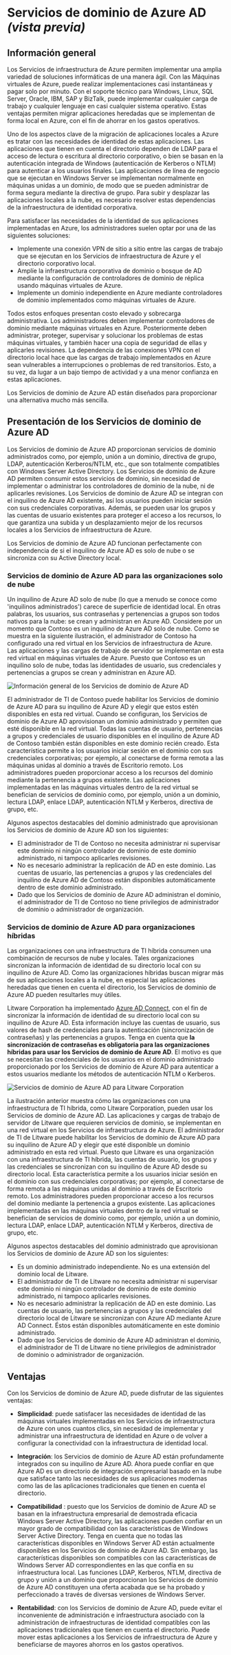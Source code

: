 <properties
	pageTitle="Vista previa de los Servicios de dominio de Azure Active Directory: información general | Microsoft Azure"
	description="Información general de los Servicios de dominio de Azure AD"
	services="active-directory-ds"
	documentationCenter=""
	authors="mahesh-unnikrishnan"
	manager="stevenpo"
	editor="curtand"/>

<tags
	ms.service="active-directory-ds"
	ms.workload="identity"
	ms.tgt_pltfrm="na"
	ms.devlang="na"
	ms.topic="article"
	ms.date="12/16/2015"
	ms.author="maheshu"/>

# Servicios de dominio de Azure AD *(vista previa)*

## Información general
Los Servicios de infraestructura de Azure permiten implementar una amplia variedad de soluciones informáticas de una manera ágil. Con las Máquinas virtuales de Azure, puede realizar implementaciones casi instantáneas y pagar solo por minuto. Con el soporte técnico para Windows, Linux, SQL Server, Oracle, IBM, SAP y BizTalk, puede implementar cualquier carga de trabajo y cualquier lenguaje en casi cualquier sistema operativo. Estas ventajas permiten migrar aplicaciones heredadas que se implementan de forma local en Azure, con el fin de ahorrar en los gastos operativos.

Uno de los aspectos clave de la migración de aplicaciones locales a Azure es tratar con las necesidades de identidad de estas aplicaciones. Las aplicaciones que tienen en cuenta el directorio dependen de LDAP para el acceso de lectura o escritura al directorio corporativo, o bien se basan en la autenticación integrada de Windows (autenticación de Kerberos o NTLM) para autenticar a los usuarios finales. Las aplicaciones de línea de negocio que se ejecutan en Windows Server se implementan normalmente en máquinas unidas a un dominio, de modo que se pueden administrar de forma segura mediante la directiva de grupo. Para subir y desplazar las aplicaciones locales a la nube, es necesario resolver estas dependencias de la infraestructura de identidad corporativa.

Para satisfacer las necesidades de la identidad de sus aplicaciones implementadas en Azure, los administradores suelen optar por una de las siguientes soluciones:

- Implemente una conexión VPN de sitio a sitio entre las cargas de trabajo que se ejecutan en los Servicios de infraestructura de Azure y el directorio corporativo local.
- Amplíe la infraestructura corporativa de dominio o bosque de AD mediante la configuración de controladores de dominio de réplica usando máquinas virtuales de Azure.
- Implemente un dominio independiente en Azure mediante controladores de dominio implementados como máquinas virtuales de Azure.

Todos estos enfoques presentan costo elevado y sobrecarga administrativa. Los administradores deben implementar controladores de dominio mediante máquinas virtuales en Azure. Posteriormente deben administrar, proteger, supervisar y solucionar los problemas de estas máquinas virtuales, y también hacer una copia de seguridad de ellas y aplicarles revisiones. La dependencia de las conexiones VPN con el directorio local hace que las cargas de trabajo implementados en Azure sean vulnerables a interrupciones o problemas de red transitorios. Esto, a su vez, da lugar a un bajo tiempo de actividad y a una menor confianza en estas aplicaciones.

Los Servicios de dominio de Azure AD están diseñados para proporcionar una alternativa mucho más sencilla.


## Presentación de los Servicios de dominio de Azure AD
Los Servicios de dominio de Azure AD proporcionan servicios de dominio administrados como, por ejemplo, unión a un dominio, directiva de grupo, LDAP, autenticación Kerberos/NTLM, etc., que son totalmente compatibles con Windows Server Active Directory. Los Servicios de dominio de Azure AD permiten consumir estos servicios de dominio, sin necesidad de implementar o administrar los controladores de dominio de la nube, ni de aplicarles revisiones. Los Servicios de dominio de Azure AD se integran con el inquilino de Azure AD existente, así los usuarios pueden iniciar sesión con sus credenciales corporativas. Además, se pueden usar los grupos y las cuentas de usuario existentes para proteger el acceso a los recursos, lo que garantiza una subida y un desplazamiento mejor de los recursos locales a los Servicios de infraestructura de Azure.

Los Servicios de dominio de Azure AD funcionan perfectamente con independencia de si el inquilino de Azure AD es solo de nube o se sincroniza con su Active Directory local.

### Servicios de dominio de Azure AD para las organizaciones solo de nube
Un inquilino de Azure AD solo de nube (lo que a menudo se conoce como 'inquilinos administrados') carece de superficie de identidad local. En otras palabras, los usuarios, sus contraseñas y pertenencias a grupos son todos nativos para la nube: se crean y administran en Azure AD. Considere por un momento que Contoso es un inquilino de Azure AD solo de nube. Como se muestra en la siguiente ilustración, el administrador de Contoso ha configurado una red virtual en los Servicios de infraestructura de Azure. Las aplicaciones y las cargas de trabajo de servidor se implementan en esta red virtual en máquinas virtuales de Azure. Puesto que Contoso es un inquilino solo de nube, todas las identidades de usuario, sus credenciales y pertenencias a grupos se crean y administran en Azure AD.

![Información general de los Servicios de dominio de Azure AD](./media/active-directory-domain-services-overview/aadds-overview.png)

El administrador de TI de Contoso puede habilitar los Servicios de dominio de Azure AD para su inquilino de Azure AD y elegir que estos estén disponibles en esta red virtual. Cuando se configuran, los Servicios de dominio de Azure AD aprovisionan un dominio administrado y permiten que esté disponible en la red virtual. Todas las cuentas de usuario, pertenencias a grupos y credenciales de usuario disponibles en el inquilino de Azure AD de Contoso también están disponibles en este dominio recién creado. Esta característica permite a los usuarios iniciar sesión en el dominio con sus credenciales corporativas; por ejemplo, al conectarse de forma remota a las máquinas unidas al dominio a través de Escritorio remoto. Los administradores pueden proporcionar acceso a los recursos del dominio mediante la pertenencia a grupos existente. Las aplicaciones implementadas en las máquinas virtuales dentro de la red virtual se benefician de servicios de dominio como, por ejemplo, unión a un dominio, lectura LDAP, enlace LDAP, autenticación NTLM y Kerberos, directiva de grupo, etc.

Algunos aspectos destacables del dominio administrado que aprovisionan los Servicios de dominio de Azure AD son los siguientes:

- El administrador de TI de Contoso no necesita administrar ni supervisar este dominio ni ningún controlador de dominio de este dominio administrado, ni tampoco aplicarles revisiones.
- No es necesario administrar la replicación de AD en este dominio. Las cuentas de usuario, las pertenencias a grupos y las credenciales del inquilino de Azure AD de Contoso están disponibles automáticamente dentro de este dominio administrado.
- Dado que los Servicios de dominio de Azure AD administran el dominio, el administrador de TI de Contoso no tiene privilegios de administrador de dominio o administrador de organización.


### Servicios de dominio de Azure AD para organizaciones híbridas
Las organizaciones con una infraestructura de TI híbrida consumen una combinación de recursos de nube y locales. Tales organizaciones sincronizan la información de identidad de su directorio local con su inquilino de Azure AD. Como las organizaciones híbridas buscan migrar más de sus aplicaciones locales a la nube, en especial las aplicaciones heredadas que tienen en cuenta el directorio, los Servicios de dominio de Azure AD pueden resultarles muy útiles.

Litware Corporation ha implementado [Azure AD Connect](../active-directory/active-directory-aadconnect.md), con el fin de sincronizar la información de identidad de su directorio local con su inquilino de Azure AD. Esta información incluye las cuentas de usuario, sus valores de hash de credenciales para la autenticación (sincronización de contraseñas) y las pertenencias a grupos. Tenga en cuenta que **la sincronización de contraseñas es obligatoria para las organizaciones híbridas para usar los Servicios de dominio de Azure AD**. El motivo es que se necesitan las credenciales de los usuarios en el dominio administrado proporcionado por los Servicios de dominio de Azure AD para autenticar a estos usuarios mediante los métodos de autenticación NTLM o Kerberos.

![Servicios de dominio de Azure AD para Litware Corporation](./media/active-directory-domain-services-overview/aadds-overview-synced-tenant.png)

La ilustración anterior muestra cómo las organizaciones con una infraestructura de TI híbrida, como Litware Corporation, pueden usar los Servicios de dominio de Azure AD. Las aplicaciones y cargas de trabajo de servidor de Litware que requieren servicios de dominio, se implementan en una red virtual en los Servicios de infraestructura de Azure. El administrador de TI de Litware puede habilitar los Servicios de dominio de Azure AD para su inquilino de Azure AD y elegir que esté disponible un dominio administrado en esta red virtual. Puesto que Litware es una organización con una infraestructura de TI híbrida, las cuentas de usuario, los grupos y las credenciales se sincronizan con su inquilino de Azure AD desde su directorio local. Esta característica permite a los usuarios iniciar sesión en el dominio con sus credenciales corporativas; por ejemplo, al conectarse de forma remota a las máquinas unidas al dominio a través de Escritorio remoto. Los administradores pueden proporcionar acceso a los recursos del dominio mediante la pertenencia a grupos existente. Las aplicaciones implementadas en las máquinas virtuales dentro de la red virtual se benefician de servicios de dominio como, por ejemplo, unión a un dominio, lectura LDAP, enlace LDAP, autenticación NTLM y Kerberos, directiva de grupo, etc.

Algunos aspectos destacables del dominio administrado que aprovisionan los Servicios de dominio de Azure AD son los siguientes:

- Es un dominio administrado independiente. No es una extensión del dominio local de Litware.
- El administrador de TI de Litware no necesita administrar ni supervisar este dominio ni ningún controlador de dominio de este dominio administrado, ni tampoco aplicarles revisiones.
- No es necesario administrar la replicación de AD en este dominio. Las cuentas de usuario, las pertenencias a grupos y las credenciales del directorio local de Litware se sincronizan con Azure AD mediante Azure AD Connect. Éstos están disponibles automáticamente en este dominio administrado.
- Dado que los Servicios de dominio de Azure AD administran el dominio, el administrador de TI de Litware no tiene privilegios de administrador de dominio o administrador de organización.


## Ventajas
Con los Servicios de dominio de Azure AD, puede disfrutar de las siguientes ventajas:

-	**Simplicidad**: puede satisfacer las necesidades de identidad de las máquinas virtuales implementadas en los Servicios de infraestructura de Azure con unos cuantos clics, sin necesidad de implementar y administrar una infraestructura de identidad en Azure o de volver a configurar la conectividad con la infraestructura de identidad local.

-	**Integración**: los Servicios de dominio de Azure AD están profundamente integrados con su inquilino de Azure AD. Ahora puede confiar en que Azure AD es un directorio de integración empresarial basado en la nube que satisface tanto las necesidades de sus aplicaciones modernas como las de las aplicaciones tradicionales que tienen en cuenta el directorio.

-	**Compatibilidad** : puesto que los Servicios de dominio de Azure AD se basan en la infraestructura empresarial de demostrada eficacia Windows Server Active Directory, las aplicaciones pueden confiar en un mayor grado de compatibilidad con las características de Windows Server Active Directory. Tenga en cuenta que no todas las características disponibles en Windows Server AD están actualmente disponibles en los Servicios de dominio de Azure AD. Sin embargo, las características disponibles son compatibles con las características de Windows Server AD correspondientes en las que confía en su infraestructura local. Las funciones LDAP, Kerberos, NTLM, directiva de grupo y unión a un dominio que proporcionan los Servicios de dominio de Azure AD constituyen una oferta acabada que se ha probado y perfeccionado a través de diversas versiones de Windows Server.

-	**Rentabilidad**: con los Servicios de dominio de Azure AD, puede evitar el inconveniente de administración e infraestructura asociado con la administración de infraestructuras de identidad compatibles con las aplicaciones tradicionales que tienen en cuenta el directorio. Puede mover estas aplicaciones a los Servicios de infraestructura de Azure y beneficiarse de mayores ahorros en los gastos operativos.

<!---HONumber=AcomDC_1217_2015-->